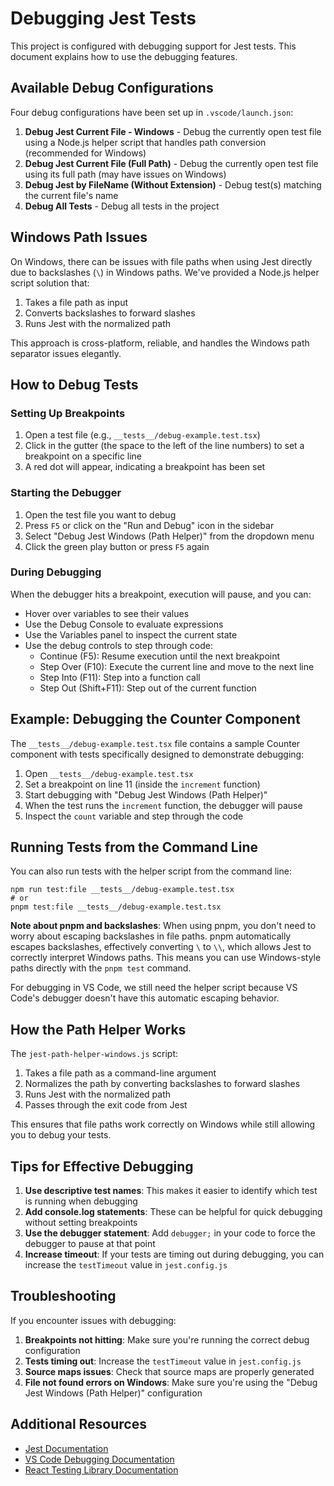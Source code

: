 # Debugging Jest Tests

This project is configured with debugging support for Jest tests. This document explains how to use the debugging features.

## Available Debug Configurations

Four debug configurations have been set up in `.vscode/launch.json`:

1. **Debug Jest Current File - Windows** - Debug the currently open test file using a Node.js helper script that handles path conversion (recommended for Windows)
2. **Debug Jest Current File (Full Path)** - Debug the currently open test file using its full path (may have issues on Windows)
3. **Debug Jest by FileName (Without Extension)** - Debug test(s) matching the current file's name
4. **Debug All Tests** - Debug all tests in the project

## Windows Path Issues

On Windows, there can be issues with file paths when using Jest directly due to backslashes (`\`) in Windows paths. We've provided a Node.js helper script solution that:

1. Takes a file path as input
2. Converts backslashes to forward slashes
3. Runs Jest with the normalized path

This approach is cross-platform, reliable, and handles the Windows path separator issues elegantly.

## How to Debug Tests

### Setting Up Breakpoints

1. Open a test file (e.g., `__tests__/debug-example.test.tsx`)
2. Click in the gutter (the space to the left of the line numbers) to set a breakpoint on a specific line
3. A red dot will appear, indicating a breakpoint has been set

### Starting the Debugger

1. Open the test file you want to debug
2. Press `F5` or click on the "Run and Debug" icon in the sidebar
3. Select "Debug Jest Windows (Path Helper)" from the dropdown menu
4. Click the green play button or press `F5` again

### During Debugging

When the debugger hits a breakpoint, execution will pause, and you can:

- Hover over variables to see their values
- Use the Debug Console to evaluate expressions
- Use the Variables panel to inspect the current state
- Use the debug controls to step through code:
  - Continue (F5): Resume execution until the next breakpoint
  - Step Over (F10): Execute the current line and move to the next line
  - Step Into (F11): Step into a function call
  - Step Out (Shift+F11): Step out of the current function

## Example: Debugging the Counter Component

The `__tests__/debug-example.test.tsx` file contains a sample Counter component with tests specifically designed to demonstrate debugging:

1. Open `__tests__/debug-example.test.tsx`
2. Set a breakpoint on line 11 (inside the `increment` function)
3. Start debugging with "Debug Jest Windows (Path Helper)"
4. When the test runs the `increment` function, the debugger will pause
5. Inspect the `count` variable and step through the code

## Running Tests from the Command Line

You can also run tests with the helper script from the command line:

```
npm run test:file __tests__/debug-example.test.tsx
# or
pnpm test:file __tests__/debug-example.test.tsx
```

**Note about pnpm and backslashes**: When using pnpm, you don't need to worry about escaping backslashes in file paths. pnpm automatically escapes backslashes, effectively converting `\` to `\\`, which allows Jest to correctly interpret Windows paths. This means you can use Windows-style paths directly with the `pnpm test` command.

For debugging in VS Code, we still need the helper script because VS Code's debugger doesn't have this automatic escaping behavior.

## How the Path Helper Works

The `jest-path-helper-windows.js` script:

1. Takes a file path as a command-line argument
2. Normalizes the path by converting backslashes to forward slashes
3. Runs Jest with the normalized path
4. Passes through the exit code from Jest

This ensures that file paths work correctly on Windows while still allowing you to debug your tests.

## Tips for Effective Debugging

1. **Use descriptive test names**: This makes it easier to identify which test is running when debugging
2. **Add console.log statements**: These can be helpful for quick debugging without setting breakpoints
3. **Use the debugger statement**: Add `debugger;` in your code to force the debugger to pause at that point
4. **Increase timeout**: If your tests are timing out during debugging, you can increase the `testTimeout` value in `jest.config.js`

## Troubleshooting

If you encounter issues with debugging:

1. **Breakpoints not hitting**: Make sure you're running the correct debug configuration
2. **Tests timing out**: Increase the `testTimeout` value in `jest.config.js`
3. **Source maps issues**: Check that source maps are properly generated
4. **File not found errors on Windows**: Make sure you're using the "Debug Jest Windows (Path Helper)" configuration

## Additional Resources

- [Jest Documentation](https://jestjs.io/docs/getting-started)
- [VS Code Debugging Documentation](https://code.visualstudio.com/docs/editor/debugging)
- [React Testing Library Documentation](https://testing-library.com/docs/react-testing-library/intro/)
